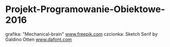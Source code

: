 # Projekt-Programowanie-Obiektowe-2016
grafika: "Mechanical-brain" www.freepik.com
czcionka: Sketch Serif by Galdino Otten www.dafont.com
